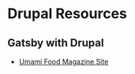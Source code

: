 # Drupal Resources

## Gatsby with Drupal

* [Umami Food Magazine Site](https://using-drupal.gatsbyjs.org/)

